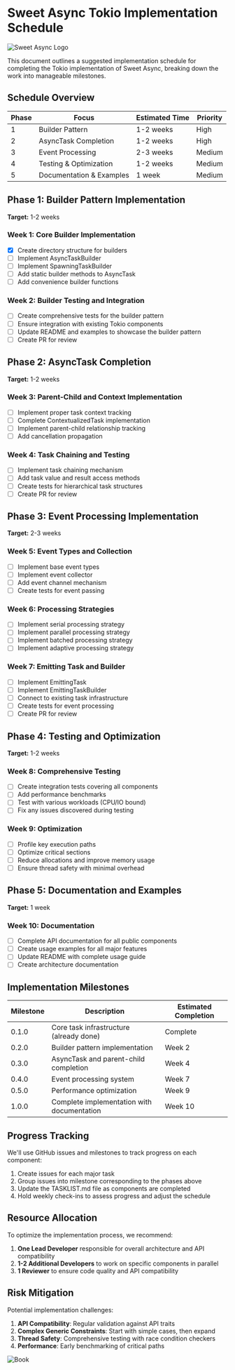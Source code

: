 # Sweet Async Tokio Implementation Schedule

![Sweet Async Logo](/assets/sweet_async.png)

This document outlines a suggested implementation schedule for completing the Tokio implementation of Sweet Async, breaking down the work into manageable milestones.

## Schedule Overview

| Phase | Focus | Estimated Time | Priority |
|-------|-------|----------------|----------|
| 1 | Builder Pattern | 1-2 weeks | High |
| 2 | AsyncTask Completion | 1-2 weeks | High |
| 3 | Event Processing | 2-3 weeks | Medium |
| 4 | Testing & Optimization | 1-2 weeks | Medium |
| 5 | Documentation & Examples | 1 week | Medium |

## Phase 1: Builder Pattern Implementation

**Target:** 1-2 weeks

### Week 1: Core Builder Implementation
- [x] Create directory structure for builders
- [ ] Implement AsyncTaskBuilder
- [ ] Implement SpawningTaskBuilder
- [ ] Add static builder methods to AsyncTask
- [ ] Add convenience builder functions

### Week 2: Builder Testing and Integration
- [ ] Create comprehensive tests for the builder pattern
- [ ] Ensure integration with existing Tokio components
- [ ] Update README and examples to showcase the builder pattern
- [ ] Create PR for review

## Phase 2: AsyncTask Completion

**Target:** 1-2 weeks

### Week 3: Parent-Child and Context Implementation
- [ ] Implement proper task context tracking
- [ ] Complete ContextualizedTask implementation
- [ ] Implement parent-child relationship tracking
- [ ] Add cancellation propagation

### Week 4: Task Chaining and Testing
- [ ] Implement task chaining mechanism
- [ ] Add task value and result access methods
- [ ] Create tests for hierarchical task structures
- [ ] Create PR for review

## Phase 3: Event Processing Implementation

**Target:** 2-3 weeks

### Week 5: Event Types and Collection
- [ ] Implement base event types
- [ ] Implement event collector
- [ ] Add event channel mechanism
- [ ] Create tests for event passing

### Week 6: Processing Strategies
- [ ] Implement serial processing strategy
- [ ] Implement parallel processing strategy
- [ ] Implement batched processing strategy
- [ ] Implement adaptive processing strategy

### Week 7: Emitting Task and Builder
- [ ] Implement EmittingTask
- [ ] Implement EmittingTaskBuilder
- [ ] Connect to existing task infrastructure
- [ ] Create tests for event processing
- [ ] Create PR for review

## Phase 4: Testing and Optimization

**Target:** 1-2 weeks

### Week 8: Comprehensive Testing
- [ ] Create integration tests covering all components
- [ ] Add performance benchmarks
- [ ] Test with various workloads (CPU/IO bound)
- [ ] Fix any issues discovered during testing

### Week 9: Optimization
- [ ] Profile key execution paths
- [ ] Optimize critical sections
- [ ] Reduce allocations and improve memory usage
- [ ] Ensure thread safety with minimal overhead

## Phase 5: Documentation and Examples

**Target:** 1 week

### Week 10: Documentation
- [ ] Complete API documentation for all public components
- [ ] Create usage examples for all major features
- [ ] Update README with complete usage guide
- [ ] Create architecture documentation

## Implementation Milestones

| Milestone | Description | Estimated Completion |
|-----------|-------------|----------------------|
| 0.1.0 | Core task infrastructure (already done) | Complete |
| 0.2.0 | Builder pattern implementation | Week 2 |
| 0.3.0 | AsyncTask and parent-child completion | Week 4 |
| 0.4.0 | Event processing system | Week 7 |
| 0.5.0 | Performance optimization | Week 9 |
| 1.0.0 | Complete implementation with documentation | Week 10 |

## Progress Tracking

We'll use GitHub issues and milestones to track progress on each component:

1. Create issues for each major task
2. Group issues into milestone corresponding to the phases above
3. Update the TASKLIST.md file as components are completed
4. Hold weekly check-ins to assess progress and adjust the schedule

## Resource Allocation

To optimize the implementation process, we recommend:

1. **One Lead Developer** responsible for overall architecture and API compatibility
2. **1-2 Additional Developers** to work on specific components in parallel
3. **1 Reviewer** to ensure code quality and API compatibility

## Risk Mitigation

Potential implementation challenges:

1. **API Compatibility**: Regular validation against API traits
2. **Complex Generic Constraints**: Start with simple cases, then expand
3. **Thread Safety**: Comprehensive testing with race condition checkers
4. **Performance**: Early benchmarking of critical paths

![Book](/assets/book.png)
